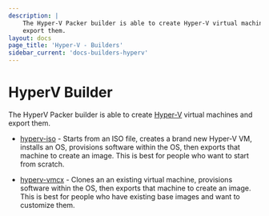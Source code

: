 ```yaml
---
description: |
    The Hyper-V Packer builder is able to create Hyper-V virtual machines and
    export them.
layout: docs
page_title: 'Hyper-V - Builders'
sidebar_current: 'docs-builders-hyperv'
---
```


# HyperV Builder

The HyperV Packer builder is able to create [Hyper-V](https://www.microsoft.com/en-us/server-cloud/solutions/virtualization.aspx)
virtual machines and export them.

-   [hyperv-iso](/docs/builders/hyperv-iso.html) - Starts from
    an ISO file, creates a brand new Hyper-V VM, installs an OS,
    provisions software within the OS, then exports that machine to create
    an image. This is best for people who want to start from scratch.

-   [hyperv-vmcx](/docs/builders/hyperv-vmcx.html) - Clones an
    an existing virtual machine, provisions software within the OS, 
    then exports that machine to create an image. This is best for 
    people who have existing base images and want to customize them.